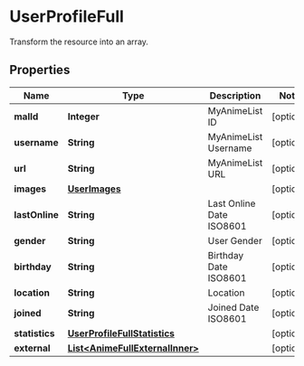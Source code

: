 

# UserProfileFull

Transform the resource into an array.

## Properties

| Name | Type | Description | Notes |
|------------ | ------------- | ------------- | -------------|
|**malId** | **Integer** | MyAnimeList ID |  [optional] |
|**username** | **String** | MyAnimeList Username |  [optional] |
|**url** | **String** | MyAnimeList URL |  [optional] |
|**images** | [**UserImages**](UserImages.md) |  |  [optional] |
|**lastOnline** | **String** | Last Online Date ISO8601 |  [optional] |
|**gender** | **String** | User Gender |  [optional] |
|**birthday** | **String** | Birthday Date ISO8601 |  [optional] |
|**location** | **String** | Location |  [optional] |
|**joined** | **String** | Joined Date ISO8601 |  [optional] |
|**statistics** | [**UserProfileFullStatistics**](UserProfileFullStatistics.md) |  |  [optional] |
|**external** | [**List&lt;AnimeFullExternalInner&gt;**](AnimeFullExternalInner.md) |  |  [optional] |



